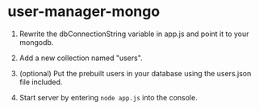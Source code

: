 # user-manager-mongo

1. Rewrite the dbConnectionString variable in app.js and point it to your mongodb.

2. Add a new collection named "users".

3. (optional) Put the prebuilt users in your database using the users.json file included.

4. Start server by entering ```node app.js``` into the console.
